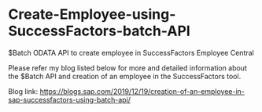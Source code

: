 # Create-Employee-using-SuccessFactors-batch-API
$Batch ODATA API to create employee in SuccessFactors Employee Central

Please refer my blog listed below for more and detailed information about the $Batch API and creation of an employee in the SuccessFactors tool.

Blog link: https://blogs.sap.com/2019/12/19/creation-of-an-employee-in-sap-successfactors-using-batch-api/
